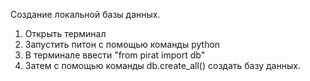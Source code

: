Создание локальной базы данных.
1. Открыть терминал
2. Запустить питон с помощью команды python
3. В терминале ввести "from pirat import db"
4. Затем с помощью команды db.create_all() создать базу данных.